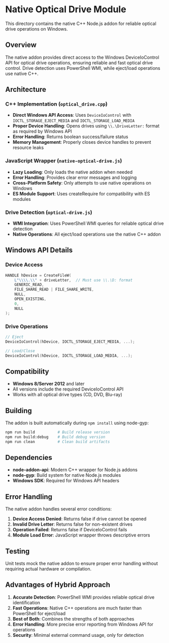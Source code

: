 # Native Optical Drive Module

This directory contains the native C++ Node.js addon for reliable optical drive operations on Windows.

## Overview

The native addon provides direct access to the Windows DeviceIoControl API for optical drive operations, ensuring reliable and fast optical drive control. Drive detection uses PowerShell WMI, while eject/load operations use native C++.

## Architecture

### C++ Implementation (`optical_drive.cpp`)

- **Direct Windows API Access**: Uses `DeviceIoControl` with `IOCTL_STORAGE_EJECT_MEDIA` and `IOCTL_STORAGE_LOAD_MEDIA`
- **Proper Device Handling**: Opens drives using `\\.\DriveLetter:` format as required by Windows API
- **Error Handling**: Returns boolean success/failure status
- **Memory Management**: Properly closes device handles to prevent resource leaks

### JavaScript Wrapper (`native-optical-drive.js`)

- **Lazy Loading**: Only loads the native addon when needed
- **Error Handling**: Provides clear error messages and logging
- **Cross-Platform Safety**: Only attempts to use native operations on Windows
- **ES Module Support**: Uses createRequire for compatibility with ES modules

### Drive Detection (`optical-drive.js`)

- **WMI Integration**: Uses PowerShell WMI queries for reliable optical drive detection
- **Native Operations**: All eject/load operations use the native C++ addon

## Windows API Details

### Device Access

```cpp
HANDLE hDevice = CreateFileW(
    L"\\\\.\\" + driveLetter,  // Must use \\.\D: format
    GENERIC_READ,
    FILE_SHARE_READ | FILE_SHARE_WRITE,
    NULL,
    OPEN_EXISTING,
    0,
    NULL
);
```

### Drive Operations

```cpp
// Eject
DeviceIoControl(hDevice, IOCTL_STORAGE_EJECT_MEDIA, ...);

// Load/Close
DeviceIoControl(hDevice, IOCTL_STORAGE_LOAD_MEDIA, ...);
```

## Compatibility

- **Windows 8/Server 2012** and later
- All versions include the required DeviceIoControl API
- Works with all optical drive types (CD, DVD, Blu-ray)

## Building

The addon is built automatically during `npm install` using node-gyp:

```bash
npm run build          # Build release version
npm run build:debug    # Build debug version
npm run clean          # Clean build artifacts
```

## Dependencies

- **node-addon-api**: Modern C++ wrapper for Node.js addons
- **node-gyp**: Build system for native Node.js modules
- **Windows SDK**: Required for Windows API headers

## Error Handling

The native addon handles several error conditions:

1. **Device Access Denied**: Returns false if drive cannot be opened
2. **Invalid Drive Letter**: Returns false for non-existent drives
3. **Operation Failed**: Returns false if DeviceIoControl fails
4. **Module Load Error**: JavaScript wrapper throws descriptive errors

## Testing

Unit tests mock the native addon to ensure proper error handling without requiring actual hardware or compilation.

## Advantages of Hybrid Approach

1. **Accurate Detection**: PowerShell WMI provides reliable optical drive identification
2. **Fast Operations**: Native C++ operations are much faster than PowerShell for eject/load
3. **Best of Both**: Combines the strengths of both approaches
4. **Error Handling**: More precise error reporting from Windows API for operations
5. **Security**: Minimal external command usage, only for detection
